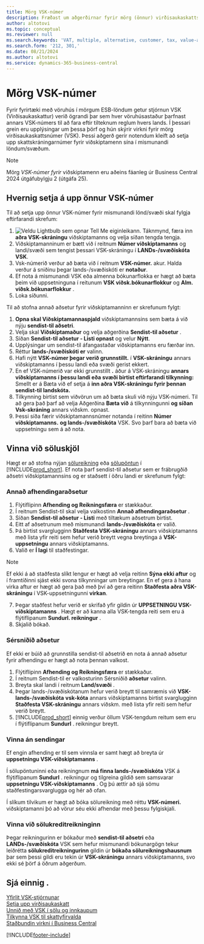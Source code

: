 ```yaml
---
title: Mörg VSK-númer
description: Fræðast um aðgerðirnar fyrir mörg (önnur) virðisaukaskattsnúmer (VSK).
author: altotovi
ms.topic: conceptual
ms.reviewer: null
ms.search.keywords: 'VAT, multiple, alternative, customer, tax, value-added tax'
ms.search.form: '212, 301,'
ms.date: 08/21/2024
ms.author: altotovi
ms.service: dynamics-365-business-central
---
```


# Mörg VSK-númer 

Fyrir fyrirtæki með vöruhús í mörgum ESB-löndum getur stjórnun VSK (Virðisaukaskattur) verið ögrandi þar sem hver vöruhúsastaður þarfnast annars VSK-númers til að fara eftir tilteknum reglum hvers lands. Í þessari grein eru upplýsingar um þessa þörf og hún skýrir virkni fyrir mörg virðisaukaskattsnúmer (VSK). Þessi aðgerð gerir notendum kleift að setja upp skattskráningarnúmer fyrir viðskiptamenn sína í mismunandi löndum/svæðum.  

> [!NOTE]
> Mörg *VSK-númer fyrir* viðskiptamenn eru aðeins fáanleg úr Business Central 2024 útgáfubylgju 2 (útgáfa 25).

## Hvernig setja á upp önnur VSK-númer  

Til að setja upp önnur VSK-númer fyrir mismunandi lönd/svæði skal fylgja eftirfarandi skrefum: 

1.  ![Veldu Lightbulb sem opnar Tell Me eiginleikann.](media/ui-search/search_small.png "Segðu mér hvað þú vilt gera") Táknmynd, færa inn **aðra VSK-skráningu** viðskiptamanns og velja síðan tengda tengja. 
2. Viðskiptamanninum er bætt við í reitnum **Númer viðskiptamanns** og landi/svæði sem tengist þessari VSK-skráningu í **LANDs-/svæðiskóta VSK**.  
3. Vsk-númerið verður að bæta við í reitnum **VSK-númer.** akur. Halda verður á sniðinu þegar lands-/svæðiskóti er **notaður**. 
4. Ef nota á mismunandi VSK eða almenna bókunarflokka er hægt að bæta þeim við uppsetninguna í reitunum **VSK viðsk.bókunarflokkur** og **Alm. viðsk.bókunarflokkur** . 
5. Loka síðunni.   

Til að stofna annað aðsetur fyrir viðskiptamanninn er skrefunum fylgt:  

1.  **Opna skal Viðskiptamannaspjald** viðskiptamannsins sem bæta á við nýju **sendist-til aðsetri**. 
2. Velja skal **Viðskiptamaður** og velja aðgerðina **Sendist-til aðsetur** .   
3. Síðan **Sendist-til aðsetur - Listi opnast** og velur **Nýtt**. 
4. Upplýsingar um sendist-til áfangastaðar viðskiptamanns eru færðar inn.  
5. Réttur **lands-/svæðiskóti er** valinn.   
6. Hafi nýtt **VSK-númer þegar verið grunnstillt.** í **VSK-skráningu** annars viðskiptamanns í þessu landi eða svæði gerist ekkert. 
7. En ef VSK-númerið var ekki grunnstillt **.** áður á VSK-skráningu **annars viðskiptamanns í þessu landi eða svæði birtist eftirfarandi tilkynning:** Smellt er á Bæta við ef setja á **inn aðra VSK-skráningu fyrir þennan sendist-til landskóta.** 
8. Tilkynning birtist sem viðvörun um að bæta skuli við nýju VSK-númeri. Til að gera það þarf að velja Aðgerðina **Bæta við** á tilkynningunni **og síðan Vsk-skráning** annars viðskm. opnast. 
9. Þessi síða færir viðskiptamannsnúmer notanda í reitinn **Númer viðskiptamanns.**  **og lands-/svæðiskóta** VSK. Svo þarf bara að bæta við uppsetningu sem á að nota. 

## Vinna við söluskjöl   

Hægt er að stofna nýjan [sölureikning](sales-how-invoice-sales.md) eða [sölupöntun](sales-how-sell-products.md) í [!INCLUDE[prod_short](includes/prod_short.md)]. Ef nota þarf sendist-til aðsetur sem er frábrugðið aðsetri viðskiptamannsins og er staðsett í öðru landi er skrefunum fylgt:  

### Annað afhendingaraðsetur  

1. Flýtiflipinn **Afhending og Reikningsfæra** er stækkaður.   
2. Í reitnum Sendist-til skal velja valkostinn **Annað afhendingaraðsetur** . 
3. Síðan **Sendist-til aðsetur - Listi** með tiltækum aðsetrum birtist. 
4. Eitt af aðsetrunum með mismunandi **lands-/svæðiskóta** er valið. 
5. Þá birtist svarglugginn **Staðfesta VSK-skráningu** annars viðskiptamanns með lista yfir reiti sem hefur verið breytt vegna breytinga á **VSK-uppsetningu** annars viðskiptamanns. 
6. Valið er **Í lagi** til staðfestingar.   

> [!NOTE]
> Ef ekki á að staðfesta slíkt lengur er hægt að velja reitinn **Sýna ekki aftur** og í framtíðinni sjást ekki svona tilkynningar um breytingar. En ef gera á hana virka aftur er hægt að gera það með því að gera reitinn **Staðfesta aðra VSK-skráningu** í VSK-uppsetningunni **virkan**.  
   
7. Þegar staðfest hefur verið er skrifað yfir gildin úr **UPPSETNINGU VSK-viðskiptamanns** . Hægt er að kanna alla VSK-tengda reiti sem eru á flýtiflipanum **Sundurl. reikningur** .  
8. Skjalið bókað.  

### Sérsniðið aðsetur  

Ef ekki er búið að grunnstilla sendist-til aðsetrið en nota á annað aðsetur fyrir afhendingu er hægt að nota þennan valkost.  

1. Flýtiflipinn **Afhending og Reikningsfæra** er stækkaður.   
2. Í reitnum Sendist-til er valkosturinn Sérsniðið **aðsetur** valinn.  
3. Breyta skal landi í reitnum **Land/svæði** .  
4. Þegar lands-/svæðiskótanum hefur verið breytt til samræmis við **VSK-lands-/svæðiskóta**  **vsk-kóta** annars viðskiptamanns birtist svarglugginn **Staðfesta VSK-skráningu** annars viðskm. með lista yfir reiti sem hefur verið breytt. 
5. [!INCLUDE[prod_short](includes/prod_short.md)] einnig verður öllum VSK-tengdum reitum sem eru í flýtiflipanum **Sundurl** . reikningur breytt.  

### Vinna án sendingar 

Ef engin afhending er til sem vinnsla er samt hægt að breyta úr **uppsetningu VSK-viðskiptamanns** .

Í sölupöntuninni eða reikningnum **má finna lands-/svæðiskóta** VSK á flýtiflipanum **Sundurl** . reikningur og tilgreina gildið sem samsvarar **uppsetningu VSK-viðskiptamanns** . Og þú ættir að sjá sömu staðfestingarsvarglugga og hér að ofan. 

Í slíkum tilvikum er hægt að bóka sölureikning með réttu **VSK-númeri.** viðskiptamanni þó að vörur séu ekki afhendar með þessu fylgiskjali. 

### Vinna við sölukreditreikninginn  

Þegar reikningurinn er bókaður með **sendist-til aðsetri** eða **LANDs-/svæðiskóta** VSK sem hefur mismunandi bókunargögn tekur leiðrétta **sölukreditreikningurinn** gildin úr **bókaða sölureikningshausnum** þar sem þessi gildi eru tekin úr **VSK-skráningu** annars viðskiptamanns, svo ekki sé þörf á öðrum aðgerðum. 

## Sjá einnig .

[Yfirlit VSK-stjórnunar](finance-manage-vat.md)    
[Setja upp virðisaukaskatt](finance-setup-vat.md)    
[Unnið með VSK í sölu og innkaupum](finance-work-with-vat.md)    
[Tilkynna VSK til skattyfirvalda](finance-how-report-vat.md)    
[Staðbundin virkni í Business Central](about-localization.md)    


[!INCLUDE[footer-include](includes/footer-banner.md)]
